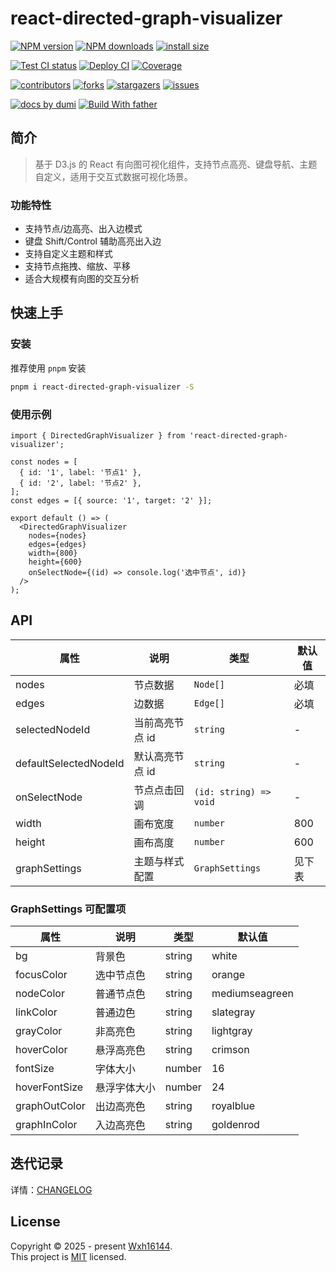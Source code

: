 # react-directed-graph-visualizer

<!-- SHIELD GROUP -->

[![NPM version][npm-image]][npm-url] [![NPM downloads][download-image]][download-url] [![install size][npm-size]][npm-size-url]

[![Test CI status][test-ci]][test-ci-url] [![Deploy CI][release-ci]][release-ci-url] [![Coverage][coverage]][codecov-url]

[![contributors][contributors-shield]][contributors-url] [![forks][forks-shield]][forks-url] [![stargazers][stargazers-shield]][stargazers-url] [![issues][issues-shield]][issues-url]

[![docs by dumi][dumi-url]](https://d.umijs.org/) [![Build With father][father-url]](https://github.com/umijs/father/)

<!-- umi url -->

[dumi-url]: https://img.shields.io/badge/docs%20by-dumi-blue
[father-url]: https://img.shields.io/badge/build%20with-father-028fe4.svg

<!-- npm url -->

[npm-image]: http://img.shields.io/npm/v/react-directed-graph-visualizer.svg?style=flat-square&color=deepgreen&label=latest
[npm-url]: http://npmjs.org/package/react-directed-graph-visualizer
[npm-size]: https://img.shields.io/bundlephobia/minzip/react-directed-graph-visualizer?color=deepgreen&label=gizpped%20size&style=flat-square
[npm-size-url]: https://packagephobia.com/result?p=react-directed-graph-visualizer

<!-- coverage -->

[coverage]: https://codecov.io/gh/Wxh16144/directed-graph-visualizer/branch/master/graph/badge.svg
[codecov-url]: https://codecov.io/gh/Wxh16144/directed-graph-visualizer/branch/master

<!-- Github CI -->

[test-ci]: https://github.com/Wxh16144/directed-graph-visualizer/workflows/Test%20CI/badge.svg
[release-ci]: https://github.com/Wxh16144/directed-graph-visualizer/workflows/Release%20CI/badge.svg
[test-ci-url]: https://github.com/Wxh16144/directed-graph-visualizer/actions?query=workflow%3ATest%20CI
[release-ci-url]: https://github.com/Wxh16144/directed-graph-visualizer/actions?query=workflow%3ARelease%20CI
[download-image]: https://img.shields.io/npm/dm/react-directed-graph-visualizer.svg?style=flat-square
[download-url]: https://npmjs.org/package/react-directed-graph-visualizer

## 简介

> 基于 D3.js 的 React 有向图可视化组件，支持节点高亮、键盘导航、主题自定义，适用于交互式数据可视化场景。

### 功能特性

- 支持节点/边高亮、出入边模式
- 键盘 Shift/Control 辅助高亮出入边
- 支持自定义主题和样式
- 支持节点拖拽、缩放、平移
- 适合大规模有向图的交互分析

## 快速上手

### 安装

推荐使用 `pnpm` 安装

```bash
pnpm i react-directed-graph-visualizer -S
```

### 使用示例

```tsx | pure
import { DirectedGraphVisualizer } from 'react-directed-graph-visualizer';

const nodes = [
  { id: '1', label: '节点1' },
  { id: '2', label: '节点2' },
];
const edges = [{ source: '1', target: '2' }];

export default () => (
  <DirectedGraphVisualizer
    nodes={nodes}
    edges={edges}
    width={800}
    height={600}
    onSelectNode={(id) => console.log('选中节点', id)}
  />
);
```

## API

| 属性                  | 说明            | 类型                   | 默认值 |
| --------------------- | --------------- | ---------------------- | ------ |
| nodes                 | 节点数据        | `Node[]`               | 必填   |
| edges                 | 边数据          | `Edge[]`               | 必填   |
| selectedNodeId        | 当前高亮节点 id | `string`               | -      |
| defaultSelectedNodeId | 默认高亮节点 id | `string`               | -      |
| onSelectNode          | 节点点击回调    | `(id: string) => void` | -      |
| width                 | 画布宽度        | `number`               | 800    |
| height                | 画布高度        | `number`               | 600    |
| graphSettings         | 主题与样式配置  | `GraphSettings`        | 见下表 |

### GraphSettings 可配置项

| 属性          | 说明         | 类型   | 默认值         |
| ------------- | ------------ | ------ | -------------- |
| bg            | 背景色       | string | white          |
| focusColor    | 选中节点色   | string | orange         |
| nodeColor     | 普通节点色   | string | mediumseagreen |
| linkColor     | 普通边色     | string | slategray      |
| grayColor     | 非高亮色     | string | lightgray      |
| hoverColor    | 悬浮高亮色   | string | crimson        |
| fontSize      | 字体大小     | number | 16             |
| hoverFontSize | 悬浮字体大小 | number | 24             |
| graphOutColor | 出边高亮色   | string | royalblue      |
| graphInColor  | 入边高亮色   | string | goldenrod      |

## 迭代记录

详情：[CHANGELOG](./CHANGELOG.md)

## License

Copyright © 2025 - present [Wxh16144][profile-url].  
This project is [MIT](./LICENSE) licensed.

<!-- LINK GROUP -->

[profile-url]: https://github.com/Wxh16144

<!-- contributors -->

[contributors-shield]: https://img.shields.io/github/contributors/Wxh16144/directed-graph-visualizer.svg?style=flat
[contributors-url]: https://github.com/Wxh16144/directed-graph-visualizer/graphs/contributors

<!-- forks -->

[forks-shield]: https://img.shields.io/github/forks/Wxh16144/directed-graph-visualizer.svg?style=flat
[forks-url]: https://github.com/Wxh16144/directed-graph-visualizer/network/members

<!-- stargazers -->

[stargazers-shield]: https://img.shields.io/github/stars/Wxh16144/directed-graph-visualizer.svg?style=flat
[stargazers-url]: https://github.com/Wxh16144/directed-graph-visualizer/stargazers

<!-- issues -->

[issues-shield]: https://img.shields.io/github/issues/Wxh16144/directed-graph-visualizer.svg?style=flat
[issues-url]: https://github.com/Wxh16144/directed-graph-visualizer/issues/new/choose
